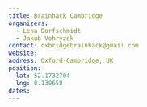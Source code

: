 ```yaml
---
title: Brainhack Cambridge
organizers: 
  - Lena Dorfschmidt
  - Jakub Vohryzek
contact: oxbridgebrainhack@gmail.com
website: 
address: Oxford-Cambridge, UK
position:
  lat: 52.1732704
  lng: 0.139658
dates:
---
```

